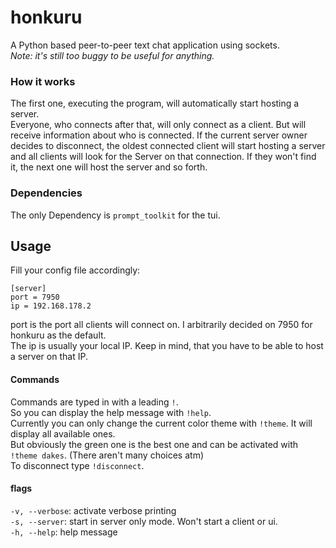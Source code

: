 # honkuru
A Python based peer-to-peer text chat application using sockets.  
*Note: it's still too buggy to be useful for anything.*

### How it works
The first one, executing the program, will automatically start hosting a server.  
Everyone, who connects after that, will only connect as a client. But will receive information about who is connected. 
If the current server owner decides to disconnect, the oldest connected client will start hosting a server and all
clients will look for the Server on that connection. If they won't find it, the next one will host the server 
and so forth. 

### Dependencies
The only Dependency is `prompt_toolkit` for the tui. 

## Usage
Fill your config file accordingly:  
```
[server]  
port = 7950  
ip = 192.168.178.2  
```

port is the port all clients will connect on. I arbitrarily decided on 7950 for honkuru as the default.  
The ip is usually your local IP. Keep in mind, that you have to be able to host a server on that IP.  

#### Commands
Commands are typed in with a leading `!`.  
So you can display the help message with `!help`.  
Currently you can only change the current color theme with `!theme`. It will display all available ones.  
But obviously the green one is the best one and can be activated with `!theme dakes`. (There aren't many choices atm)  
To disconnect type `!disconnect`.  

#### flags
`-v, --verbose`: activate verbose printing  
`-s, --server`: start in server only mode.  Won't start a client or ui.  
`-h, --help`: help message


